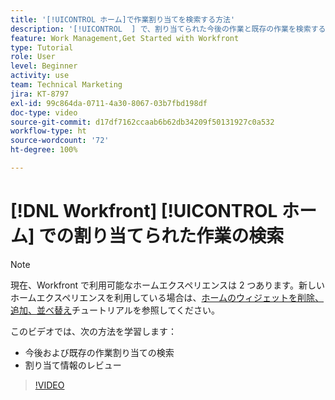 ```yaml
---
title: '[!UICONTROL ホーム]で作業割り当てを検索する方法'
description: '[!UICONTROL  ] で、割り当てられた今後の作業と既存の作業を検索する方法について説明します。次に、割り当て情報をレビューします。'
feature: Work Management,Get Started with Workfront
type: Tutorial
role: User
level: Beginner
activity: use
team: Technical Marketing
jira: KT-8797
exl-id: 99c864da-0711-4a30-8067-03b7fbd198df
doc-type: video
source-git-commit: d17df7162ccaab6b62db34209f50131927c0a532
workflow-type: ht
source-wordcount: '72'
ht-degree: 100%

---
```


# [!DNL Workfront] [!UICONTROL ホーム] での割り当てられた作業の検索



>[!NOTE]
>
>現在、Workfront で利用可能なホームエクスペリエンスは 2 つあります。新しいホームエクスペリエンスを利用している場合は、[ホームのウィジェットを削除、追加、並べ替え](/help/workfront-home/remove-add-and-rearrange-widgets.md)チュートリアルを参照してください。


このビデオでは、次の方法を学習します：

* 今後および既存の作業割り当ての検索
* 割り当て情報のレビュー

>[!VIDEO](https://video.tv.adobe.com/v/335098/?quality=12&learn=on&enablevpops)
